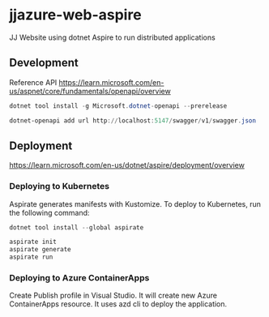 # jjazure-web-aspire
JJ Website using dotnet Aspire to run distributed applications

## Development

Reference API https://learn.microsoft.com/en-us/aspnet/core/fundamentals/openapi/overview

```powershell
dotnet tool install -g Microsoft.dotnet-openapi --prerelease

dotnet-openapi add url http://localhost:5147/swagger/v1/swagger.json
```


## Deployment

https://learn.microsoft.com/en-us/dotnet/aspire/deployment/overview

### Deploying to Kubernetes

Aspirate generates manifests with Kustomize. To deploy to Kubernetes, run the following command:

```powershell
dotnet tool install --global aspirate

aspirate init
aspirate generate
aspirate run
```

### Deploying to Azure ContainerApps

Create Publish profile in Visual Studio. It will create new Azure ContainerApps resource. It uses azd cli to deploy the application.
